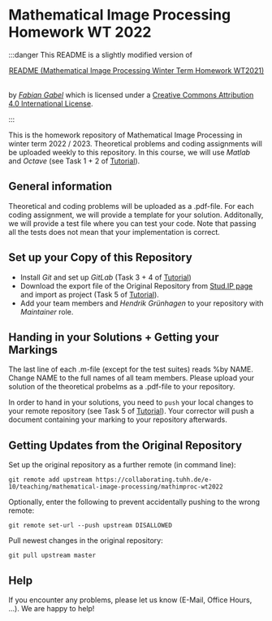 # Mathematical Image Processing Homework WT 2022

:::danger
This README is a slightly modified version of
<br>
<center> <a href="https://collaborating.tuhh.de/e-10/teaching/mathematical-image-processing/mathimproc-wt2021/-/blob/master/README.md">README (Mathematical Image Processing Winter Term Homework WT2021)</a></center>
<br>

by [*Fabian Gabel*](https://math.fabian-gabel.de) which is licensed under a [Creative Commons Attribution 4.0 International License](http://creativecommons.org/licenses/by/4.0/).

:::

This is the homework repository of Mathematical Image Processing in winter term 2022 / 2023. Theoretical problems and coding assignments will be uploaded weekly to this repository. In this course, we will use *Matlab* and *Octave* (see Task 1 + 2 of [Tutorial](https://writemd.rz.tuhh.de/ohfOWSleRbmCFNfWs0QHLw)).

## General information

Theoretical and coding problems will be uploaded as a .pdf-file. For each coding assignment, we will provide a template for your solution. Additonally, we will provide a test file where you can test your code. Note that passing all the tests does not mean that your implementation is correct.

## Set up your Copy of this Repository

- Install *Git* and set up *GitLab* (Task 3 + 4 of [Tutorial](https://writemd.rz.tuhh.de/ohfOWSleRbmCFNfWs0QHLw))
- Download the export file of the Original Repository from [Stud.IP page](https://e-learning.tuhh.de/studip/dispatch.php/course/files?cid=213e1d92365da84887f76fde812cc593) and import as project (Task 5 of [Tutorial](https://writemd.rz.tuhh.de/ohfOWSleRbmCFNfWs0QHLw)).
- Add your team members and *Hendrik Grünhagen* to your repository with *Maintainer* role.

## Handing in your Solutions + Getting your Markings

The last line of each .m-file (except for the test suites) reads %by NAME. Change NAME to the full names of all team members. Please upload your solution of the theoretical probelms as a .pdf-file to your repository. 

In order to hand in your solutions, you need to `push` your local changes to your remote repository (see Task 5 of [Tutorial](https://writemd.rz.tuhh.de/ohfOWSleRbmCFNfWs0QHLw)). Your corrector will push a document containing your marking to your repository afterwards. 

## Getting Updates from the Original Repository

Set up the original repository as a further remote (in command line):

`git remote add upstream https://collaborating.tuhh.de/e-10/teaching/mathematical-image-processing/mathimproc-wt2022`

Optionally, enter the following to prevent accidentally pushing to the wrong remote:

`git remote set-url --push upstream DISALLOWED`

Pull newest changes in the original repository:

`git pull upstream master`

## Help

If you encounter any problems, please let us know (E-Mail, Office Hours, ...). We are happy to help!
